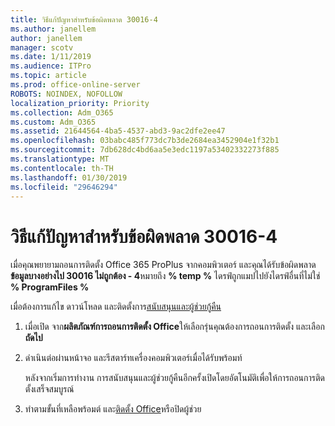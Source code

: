 ```yaml
---
title: วิธีแก้ปัญหาสำหรับข้อผิดพลาด 30016-4
ms.author: janellem
author: janellem
manager: scotv
ms.date: 1/11/2019
ms.audience: ITPro
ms.topic: article
ms.prod: office-online-server
ROBOTS: NOINDEX, NOFOLLOW
localization_priority: Priority
ms.collection: Adm_O365
ms.custom: Adm_O365
ms.assetid: 21644564-4ba5-4537-abd3-9ac2dfe2ee47
ms.openlocfilehash: 03babc485f773dc7b3de2684ea3452904e1f32b1
ms.sourcegitcommit: 7db628dc4bd6aa5e3edc1197a53402332273f885
ms.translationtype: MT
ms.contentlocale: th-TH
ms.lasthandoff: 01/30/2019
ms.locfileid: "29646294"
---
```

# <a name="solutions-for-error-30016-4"></a>วิธีแก้ปัญหาสำหรับข้อผิดพลาด 30016-4


เมื่อคุณพยายามถอนการติดตั้ง Office 365 ProPlus จากคอมพิวเตอร์ และคุณได้รับข้อผิดพลาด**ข้อมูลบางอย่างไป 30016 ไม่ถูกต้อง - 4**หมายถึง **% temp %** ไดรฟ์ถูกแมปไปยังไดรฟ์อื่นที่ไม่ใช่ **% ProgramFiles %**
  
เมื่อต้องการแก้ไข ดาวน์โหลด และติดตั้งการ[สนับสนุนและผู้ช่วยกู้คืน](https://aka.ms/SARA-OfficeUninstall-Alchemy)
  
1. เมื่อเปิด จาก**ผลิตภัณฑ์การถอนการติดตั้ง Office**ให้เลือกรุ่นคุณต้องการถอนการติดตั้ง และเลือก**ถัดไป** 
    
2. ดำเนินต่อผ่านหน้าจอ และรีสตาร์ทเครื่องคอมพิวเตอร์เมื่อได้รับพร้อมท์
    
    หลังจากเริ่มการทำงาน การสนับสนุนและผู้ช่วยกู้คืนอีกครั้งเปิดโดยอัตโนมัติเพื่อให้การถอนการติดตั้งเสร็จสมบูรณ์
    
3. ทำตามขั้นที่เหลือพร้อมต์ และ[ติดตั้ง Office](https://portal.office.com/OLS/MySoftware.aspx)หรือปิดผู้ช่วย 
    

